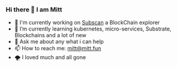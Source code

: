 ### Hi there 👋 I am Mitt 
- 🔭 I'm currently working on [Subscan](https://www.subscan.io) a BlockChain explorer
- 🌱 I’m currently learning kubernetes, micro-services, Substrate, Blockchains and a lot of new
- 💬 Ask me about any what i can help
- 📫 How to reach me: mitt@mitt.fun
- 🌪 I loved much and all gone

<!--
**MittWillson/MittWillson** is a ✨ _special_ ✨ repository because its `README.md` (this file) appears on your GitHub profile.

Here are some ideas to get you started:

- 🔭 I’m currently working on ...
- 🌱 I’m currently learning ...
- 👯 I’m looking to collaborate on ...
- 🤔 I’m looking for help with ...
- 💬 Ask me about ...
- 📫 How to reach me: ...
- 😄 Pronouns: ...
- ⚡ Fun fact: ...
-->

